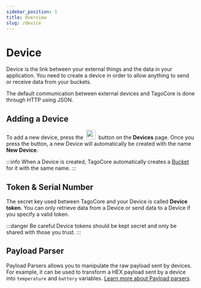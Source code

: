 ```yaml
---
sidebar_position: 1
title: Overview
slug: /device
---
```


# Device

Device is the link between your external things and the data in your application. You need to create a device in order to allow anything to send or receive data from your buckets.

The default communication between external devices and TagoCore is done through HTTP using JSON.

## Adding a Device

To add a new device, press the&nbsp; <img className="inline-image" src="/docs/img/device/add-device-button.png" height="25px" /> &nbsp;button on the **Devices** page. Once you press the button, a new Device will automatically be created with the name **New Device**.

:::info
When a Device is created, TagoCore automatically creates a [Bucket](/bucket) for it with the same name.
:::

## Token & Serial Number

The secret key used between TagoCore and your Device is called **Device token**. You can only retrieve data from a Device or send data to a Device if you specify a valid token.

:::danger Be careful
Device tokens should be kept secret and only be shared with those you trust.
:::

## Payload Parser

Payload Parsers allows you to manipulate the raw payload sent by devices. For example, it can be used to transform a HEX payload sent by a device into `temperature` and `battery` variables. [Learn more about Payload parsers](/device/payload-parser).
